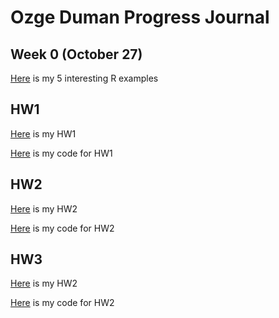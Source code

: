 # Ozge Duman Progress Journal

## Week 0 (October 27)

[Here](files\example_homework_0.html) is my 5 interesting R examples

## HW1

[Here](files\HW1_ozgeduman.html) is my HW1

[Here](files\hw1.ipynb) is my code for HW1

## HW2

[Here](files\HW2_ozgeduman.html) is my HW2

[Here](files\HW2_ozgeduman.ipynb) is my code for HW2

## HW3

[Here](files\HW3_ozgeduman.html) is my HW2

[Here](files\HW3_ozgeduman.ipynb) is my code for HW2
